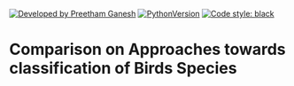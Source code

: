 [![Developed by Preetham Ganesh](https://img.shields.io/badge/Developed%20by-Preetham%20Ganesh-green)](https://preethamganesh.com)
[![PythonVersion](https://img.shields.io/badge/python-3.9-blue)](https://img.shields.io/badge/python-3.9-blue)
[![Code style: black](https://img.shields.io/badge/code%20style-black-000000.svg)](https://github.com/psf/black)

# Comparison on Approaches towards classification of Birds Species